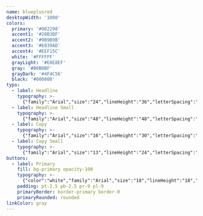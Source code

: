 ```yaml
---
name: blueplusred
desktopWidth: '1000'
colors:
  primary: '#982298'
  accent1: '#28B3BF'
  accent2: '#9B9B9B'
  accent3: '#E039AD'
  accent4: '#EEF15C'
  white: '#FFFFFF'
  grayLight: '#E8E8EF'
  gray: '#B0B0BF'
  grayDark: '#4F4C56'
  black: '#000000'
typo:
  - label: Headline
    typography: >-
      {"family":"Arial","size":"24","lineHeight":"36","letterSpacing":"0","margin":"36","smSize":"24","smLineHeight":"36","smLetterSpacing":"0","smMargin":"36"}
  - label: Headline Small
    typography: >-
      {"family":"Arial","size":"48","lineHeight":"48","letterSpacing":"0","margin":"48","smSize":"48","smLineHeight":"48","smLetterSpacing":"0","smMargin":"48"}
  - label: Copy
    typography: >-
      {"family":"Arial","size":"16","lineHeight":"30","letterSpacing":"0","margin":"30","smSize":"16","smLineHeight":"30","smLetterSpacing":"0","smMargin":"30"}
  - label: Copy Small
    typography: >-
      {"family":"Arial","size":"13","lineHeight":"24","letterSpacing":"0","margin":"24","smSize":"13","smLineHeight":"24","smLetterSpacing":"0","smMargin":"24"}
buttons:
  - label: Primary
    fill: bg-primary opacity-100
    typography: >-
      {"color":"white","family":"Arial","size":"18","lineHeight":"18","letterSpacing":"0","smSize":"18","smLineHeight":"18","smLetterSpacing":"0"}
    padding: pt-2.5 pb-2.5 pr-9 pl-9
    primaryBorder: border-primary border-0
    primaryRounded: rounded
linkColor: gray
---
```


